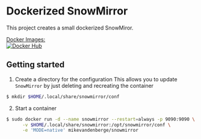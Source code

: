 # Dockerized SnowMirror

This project creates a small dockerized SnowMiror.

[Docker Images:  
    ![Docker Hub](https://shields.io/docker/pulls/mikevandenberge/snowmirror)](https://hub.docker.com/u/mikevandenberge/)

## Getting started

1. Create a directory for the configuration
This allows you to update `SnowMirror` by just deleting and recreating the container

```bash
$ mkdir $HOME/.local/share/snowmirror/conf
```


2. Start a container

```bash
$ sudo docker run -d --name snowmirror --restart=always -p 9090:9090 \
      -v $HOME/.local/share/snowmirror:/opt/snowmirror/conf \
      -e 'MODE=native' mikevandenberge/snowmirror
```
